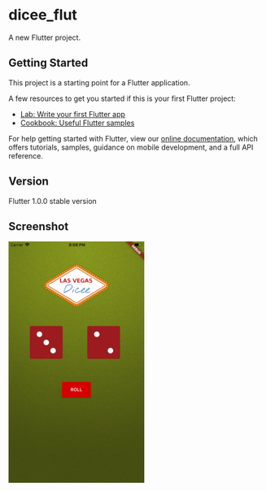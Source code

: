 # dicee_flut

A new Flutter project.

## Getting Started

This project is a starting point for a Flutter application.

A few resources to get you started if this is your first Flutter project:

- [Lab: Write your first Flutter app](https://flutter.io/docs/get-started/codelab)
- [Cookbook: Useful Flutter samples](https://flutter.io/docs/cookbook)

For help getting started with Flutter, view our 
[online documentation](https://flutter.io/docs), which offers tutorials, 
samples, guidance on mobile development, and a full API reference.

## Version
Flutter 1.0.0 stable version

## Screenshot
<img src="https://github.com/ikhsanalatsary/dicee-flut/blob/master/Screeshot.png" width="267" alt="Finished App" title="Demo Dicee Flutter">
